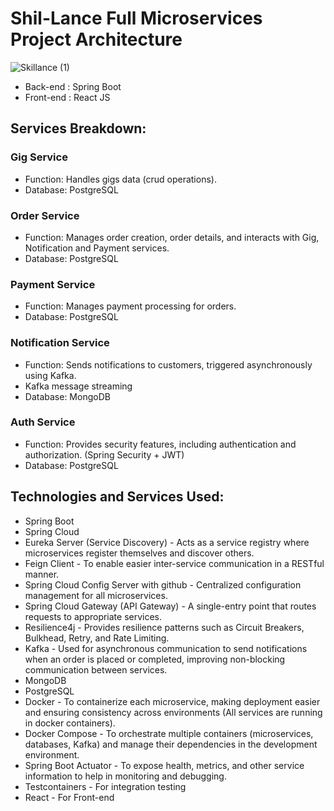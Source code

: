 # Shil-Lance Full Microservices Project Architecture

![Skillance (1)](https://github.com/user-attachments/assets/396cb000-d7c2-459a-a75c-135f56e39dc0)


- Back-end : Spring Boot
- Front-end : React JS

## Services Breakdown:

### Gig Service
- Function: Handles gigs data (crud operations).
- Database: PostgreSQL

### Order Service
- Function: Manages order creation, order details, and interacts with Gig, Notification and Payment services.
- Database: PostgreSQL

### Payment Service
- Function: Manages payment processing for orders.
- Database: PostgreSQL

### Notification Service
- Function: Sends notifications to customers, triggered asynchronously using Kafka.
- Kafka message streaming
- Database: MongoDB

### Auth Service
- Function: Provides security features, including authentication and authorization. (Spring Security + JWT)
- Database: PostgreSQL

## Technologies and Services Used:
- Spring Boot
- Spring Cloud
- Eureka Server (Service Discovery) - Acts as a service registry where microservices register themselves and discover others.
- Feign Client - To enable easier inter-service communication in a RESTful manner.
- Spring Cloud Config Server with github - Centralized configuration management for all microservices.
- Spring Cloud Gateway (API Gateway) - A single-entry point that routes requests to appropriate services.
- Resilience4j - Provides resilience patterns such as Circuit Breakers, Bulkhead, Retry, and Rate Limiting.
- Kafka - Used for asynchronous communication to send notifications when an order is placed or completed, improving non-blocking communication between services.
- MongoDB
- PostgreSQL
- Docker - To containerize each microservice, making deployment easier and ensuring consistency across environments (All services are running in docker containers).
- Docker Compose - To orchestrate multiple containers (microservices, databases, Kafka) and manage their dependencies in the development environment.
- Spring Boot Actuator - To expose health, metrics, and other service information to help in monitoring and debugging.
- Testcontainers - For integration testing
- React - For Front-end


